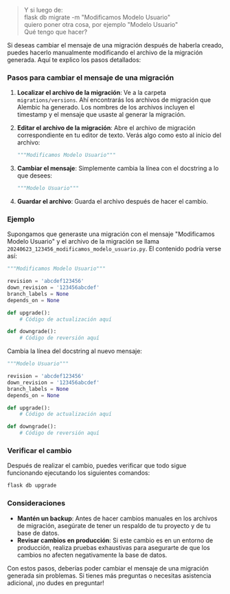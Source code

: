 > Y si luego de: <br>
> flask db migrate -m "Modificamos Modelo Usuario" <br>
> quiero poner otra cosa, por ejemplo "Modelo Usuario" <br>
> Qué tengo que hacer?

Si deseas cambiar el mensaje de una migración después de haberla creado, puedes hacerlo manualmente modificando el archivo de la migración generada. Aquí te explico los pasos detallados:

### Pasos para cambiar el mensaje de una migración

1. **Localizar el archivo de la migración**: Ve a la carpeta `migrations/versions`. Ahí encontrarás los archivos de migración que Alembic ha generado. Los nombres de los archivos incluyen el timestamp y el mensaje que usaste al generar la migración.

2. **Editar el archivo de la migración**: Abre el archivo de migración correspondiente en tu editor de texto. Verás algo como esto al inicio del archivo:

   ```python
   """Modificamos Modelo Usuario"""
   ```

3. **Cambiar el mensaje**: Simplemente cambia la línea con el docstring a lo que desees:

   ```python
   """Modelo Usuario"""
   ```

4. **Guardar el archivo**: Guarda el archivo después de hacer el cambio.

### Ejemplo

Supongamos que generaste una migración con el mensaje "Modificamos Modelo Usuario" y el archivo de la migración se llama `20240623_123456_modificamos_modelo_usuario.py`. El contenido podría verse así:

```python
"""Modificamos Modelo Usuario"""

revision = 'abcdef123456'
down_revision = '123456abcdef'
branch_labels = None
depends_on = None

def upgrade():
    # Código de actualización aquí

def downgrade():
    # Código de reversión aquí
```

Cambia la línea del docstring al nuevo mensaje:

```python
"""Modelo Usuario"""

revision = 'abcdef123456'
down_revision = '123456abcdef'
branch_labels = None
depends_on = None

def upgrade():
    # Código de actualización aquí

def downgrade():
    # Código de reversión aquí
```

### Verificar el cambio

Después de realizar el cambio, puedes verificar que todo sigue funcionando ejecutando los siguientes comandos:

```bash
flask db upgrade
```

### Consideraciones

- **Mantén un backup**: Antes de hacer cambios manuales en los archivos de migración, asegúrate de tener un respaldo de tu proyecto y de tu base de datos.
- **Revisar cambios en producción**: Si este cambio es en un entorno de producción, realiza pruebas exhaustivas para asegurarte de que los cambios no afecten negativamente la base de datos.

Con estos pasos, deberías poder cambiar el mensaje de una migración generada sin problemas. Si tienes más preguntas o necesitas asistencia adicional, ¡no dudes en preguntar!
